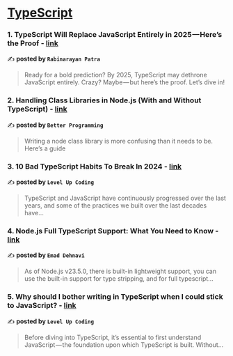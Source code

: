 
<h1><a href=https://medium.com/tag/typescript-tips/recommended target="_blank" rel="noopener noreferrer">TypeScript</a></h1>
<h3>1. TypeScript Will Replace JavaScript Entirely in 2025 — Here’s the Proof - <a href="https://medium.com/@rabinarayandev/typescript-will-replace-javascript-entirely-in-2025-heres-the-proof-717f87537e41" target="_blank" rel="noopener noreferrer">link</a></h3>

✍️ **posted by `Rabinarayan Patra`**

<blockquote>Ready for a bold prediction? By 2025, TypeScript may dethrone JavaScript entirely. Crazy? Maybe — but here’s the proof. Let’s dive in!</blockquote>

<h3>2. Handling Class Libraries in Node.js (With and Without TypeScript) - <a href="https://medium.com/better-programming/handling-class-libraries-in-node-js-with-and-without-typescript-39b73b2186b6" target="_blank" rel="noopener noreferrer">link</a></h3>

✍️ **posted by `Better Programming`**

<blockquote>Writing a node class library is more confusing than it needs to be. Here’s a guide</blockquote>

<h3>3. 10 Bad TypeScript Habits To Break In 2024 - <a href="https://medium.com/gitconnected/10-bad-typescript-habits-to-break-in-2024-4301c67f2ae0" target="_blank" rel="noopener noreferrer">link</a></h3>

✍️ **posted by `Level Up Coding`**

<blockquote>TypeScript and JavaScript have continuously progressed over the last years, and some of the practices we built over the last decades have…</blockquote>

<h3>4. Node.js Full TypeScript Support: What You Need to Know - <a href="https://medium.com/@emaddehnavi/node-js-full-typescript-support-what-you-need-to-know-3c90ffb6520c" target="_blank" rel="noopener noreferrer">link</a></h3>

✍️ **posted by `Emad Dehnavi`**

<blockquote>As of Node.js v23.5.0, there is built-in lightweight support, you can use the built-in support for type stripping, and for full typescript…</blockquote>

<h3>5. Why should I bother writing in TypeScript when I could stick to JavaScript? - <a href="https://medium.com/gitconnected/why-should-i-bother-writing-in-typescript-when-i-could-stick-to-javascript-2701cec7417a" target="_blank" rel="noopener noreferrer">link</a></h3>

✍️ **posted by `Level Up Coding`**

<blockquote>Before diving into TypeScript, it’s essential to first understand JavaScript — the foundation upon which TypeScript is built. Without…</blockquote>

